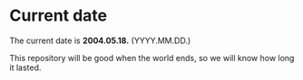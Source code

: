 # Current date

The current date is **2004.05.18.** (YYYY.MM.DD.)

This repository will be good when the world ends, so we will know how long it lasted.